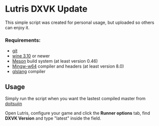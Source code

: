 # Lutris DXVK Update

This simple script was created for personal usage, but uploaded so others can enjoy it.

### Requirements:

- [git](https://git-scm.com/)
- [wine 3.10](https://www.winehq.org/) or newer
- [Meson](https://mesonbuild.com/) build system (at least version 0.46)
- [Mingw-w64](http://mingw-w64.org/) compiler and headers (at least version 8.0)
- [glslang](https://github.com/KhronosGroup/glslang) compiler

## Usage

Simply run the script when you want the lastest compiled master from [doitsujin](https://github.com/doitsujin/dxvk)

Open Lutris, configure your game and click the **Runner options** tab, find **DXVK Version** and type "latest" inside the field.
